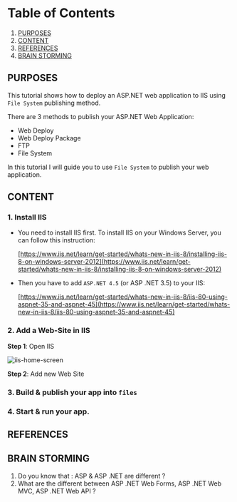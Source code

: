 # Table of Contents
1. [PURPOSES](#PURPOSES)
2. [CONTENT](#CONTENT)
3. [REFERENCES](#REFERENCES)
4. [BRAIN STORMING](#BRAIN-STORMING)

## PURPOSES

This tutorial shows how to deploy an ASP.NET web application to IIS using `File System` publishing method.

There are 3 methods to publish your ASP.NET Web Application: 
* Web Deploy
* Web Deploy Package
* FTP
* File System

In this tutorial I will guide you to use `File System` to publish your web application.


## CONTENT

### 1. Install IIS 

* You need to install IIS first. To install IIS on your Windows Server, you can follow this instruction:

  [https://www.iis.net/learn/get-started/whats-new-in-iis-8/installing-iis-8-on-windows-server-2012](https://www.iis.net/learn/get-started/whats-new-in-iis-8/installing-iis-8-on-windows-server-2012)

* Then you have to add `ASP.NET 4.5` (or ASP .NET 3.5) to your IIS: 
  
  [https://www.iis.net/learn/get-started/whats-new-in-iis-8/iis-80-using-aspnet-35-and-aspnet-45](https://www.iis.net/learn/get-started/whats-new-in-iis-8/iis-80-using-aspnet-35-and-aspnet-45)


### 2. Add a Web-Site in IIS

**Step 1**: Open IIS

![iis-home-screen](../images/iis-publishing/iis-home-screen.png)

**Step 2**: Add new Web Site




### 3. Build & publish your app into `files`



### 4. Start & run your app.


## REFERENCES


## BRAIN STORMING

1. Do you know that : ASP & ASP .NET are different ?
2. What are the different between ASP .NET Web Forms, ASP .NET Web MVC, ASP .NET Web API ?
